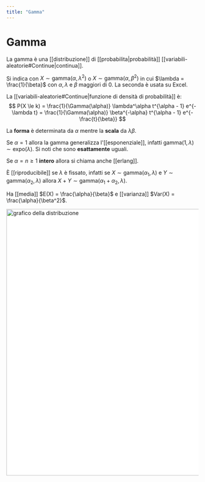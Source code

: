```yaml
---
title: "Gamma"
---
```

# Gamma
La gamma è una [[distribuzione]] di [[probabilita|probabilità]] [[variabili-aleatorie#Continue|continua]].

Si indica con $X \sim \mathrm{gamma}(\alpha, \lambda^2)$ o $X \sim \mathrm{gamma}(\alpha, \beta^2)$ in cui $\lambda = \frac{1}{\beta}$ con $\alpha, \lambda$ e $\beta$ maggiori di $0$. La seconda è usata su Excel.

La [[variabili-aleatorie#Continue|funzione di densità di probabilità]] è:
$$
P(X \le k) = \frac{1}{\Gamma(\alpha)} \lambda^\alpha t^{\alpha - 1} e^{-\lambda t} = \frac{1}{\Gamma(\alpha)} \beta^{-\alpha} t^{\alpha - 1} e^{-\frac{t}{\beta}}
$$

La **forma** è determinata da $\alpha$ mentre la **scala** da $\lambda \beta$.

Se $\alpha = 1$ allora la gamma generalizza l'[[esponenziale]], infatti $\mathrm{gamma}(1, \lambda) \sim \mathrm{expo}(\lambda)$. Si noti che sono **esattamente** uguali.

Se $\alpha = n \ge 1$ **intero** allora si chiama anche [[erlang]].

È [[riproducibile]] se $\lambda$ è fissato, infatti se $X \sim \mathrm{gamma}(\alpha_1, \lambda)$ e $Y \sim \mathrm{gamma}(\alpha_2, \lambda)$ allora $X + Y \sim \mathrm{gamma}(\alpha_1 + \alpha_2, \lambda)$.

Ha [[media]] $E(X) = \frac{\alpha}{\beta}$ e [[varianza]] $Var(X) = \frac{\alpha}{\beta^2}$.

<img src="https://upload.wikimedia.org/wikipedia/commons/e/e6/Gamma_distribution_pdf.svg" alt="grafico della distribuzione" width=700 style="background: white">
